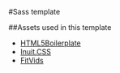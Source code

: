 #Sass template

##Assets used in this template
* [HTML5Boilerplate](http://html5boilerplate.com/)
* [Inuit.CSS](http://inuitcss.com/)
* [FitVids](http://fitvidsjs.com/)